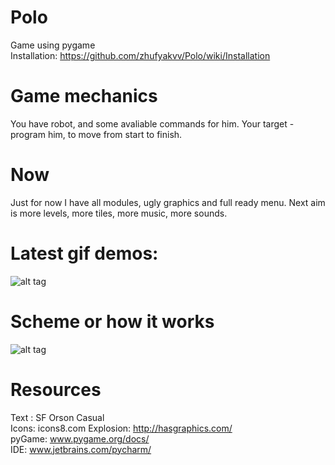 # Polo
Game using pygame    
Installation: https://github.com/zhufyakvv/Polo/wiki/Installation
# Game mechanics 
You have robot, and some avaliable commands for him. Your target - program him, to move from start to finish.
# Now
Just for now I have all modules, ugly graphics and full ready menu.
Next aim is more levels, more tiles, more music, more sounds.    
# Latest gif demos:  
![alt tag](https://github.com/zhufyakvv/Polo/blob/master/Demos/demo050317.gif)  
# Scheme or how it works
![alt tag](http://i.imgur.com/pC527q1.png)
# Resources
Text : SF Orson Casual  
Icons: icons8.com
Explosion: http://hasgraphics.com/    
pyGame: www.pygame.org/docs/  
IDE: www.jetbrains.com/pycharm/   
